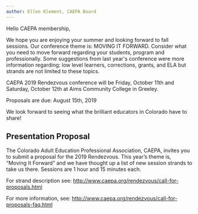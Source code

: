 ```yaml
---
author: Ellen Klement, CAEPA Board
---
```

Hello CAEPA membership,

We hope you are enjoying your summer and looking forward to fall sessions. Our conference theme is: MOVING IT FORWARD. Consider what you need to move forward regarding your students, program and professionally. Some suggestions from last year's conference were more information regarding: low level learners, corrections, grants, and ELA but strands are not limited to these topics.

CAEPA 2019 Rendezvous conference will be Friday, October 11th and Saturday, October 12th at Aims Community College in Greeley.

Proposals are due: August 15th, 2019

We look forward to seeing what the brilliant educators in Colorado have to share!

## Presentation Proposal

The Colorado Adult Education Professional Association, CAEPA, invites you to submit a proposal for the 2019 Rendezvous. This year’s theme is, “Moving It Forward” and we have thought up a list of new session strands to take us there. Sessions are 1 hour and 15 minutes each.

For strand description see: http://www.caepa.org/rendezvous/call-for-proposals.html

For more information, see: http://www.caepa.org/rendezvous/call-for-proposals-faq.html

